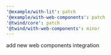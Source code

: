 ```yaml
---
'@example/with-lit': patch
'@example/with-web-components': patch
'@twind/core': patch
'@twind/with-web-components': minor
---
```


add new web components integration
